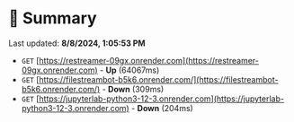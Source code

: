 # 📖 Summary
Last updated: **8/8/2024, 1:05:53 PM**

- `GET` [https://restreamer-09gx.onrender.com](https://restreamer-09gx.onrender.com) - **Up** (64067ms)
- `GET` [https://filestreambot-b5k6.onrender.com/](https://filestreambot-b5k6.onrender.com/) - **Down** (309ms)
- `GET` [https://jupyterlab-python3-12-3.onrender.com](https://jupyterlab-python3-12-3.onrender.com) - **Down** (204ms)
